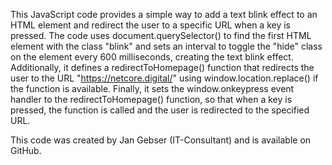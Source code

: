 
This JavaScript code provides a simple way to add a text blink effect to an HTML element and redirect the user to a specific URL when a key is pressed.
The code uses document.querySelector() to find the first HTML element with the class "blink" and sets an interval to toggle the "hide" class on the element every 600 milliseconds, creating the text blink effect.
Additionally, it defines a redirectToHomepage() function that redirects the user to the URL "https://netcore.digital/" using window.location.replace() if the function is available. Finally, it sets the window.onkeypress event handler to the redirectToHomepage() function, so that when a key is pressed, the function is called and the user is redirected to the specified URL.

This code was created by Jan Gebser (IT-Consultant) and is available on GitHub.